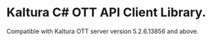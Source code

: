 # Kaltura C# OTT API Client Library.
Compatible with Kaltura OTT server version 5.2.6.13856 and above.
